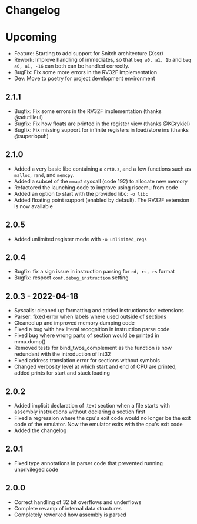 # Changelog

# Upcoming

 - Feature: Starting to add support for Snitch architecture (Xssr)
 - Rework: Improve handling of immediates, so that `beq a0, a1, 1b` and `beq a0, a1, -16` can both can be handled correctly.
 - BugFix: Fix some more errors in the RV32F implementation
 - Dev: Move to poetry for project development environment

## 2.1.1

 - Bugfix: Fix some errors in the RV32F implementation (thanks @adutilleul)
 - Bugfix: Fix how floats are printed in the register view (thanks @KGrykiel)
 - Bugfix: Fix missing support for infinite registers in load/store ins (thanks @superlopuh)

## 2.1.0

 - Added a very basic libc containing a `crt0.s`, and a few functions
   such as `malloc`, `rand`, and `memcpy`.
 - Added a subset of the `mmap2` syscall (code 192) to allocate new memory
 - Refactored the launching code to improve using riscemu from code
 - Added an option to start with the provided libc: `-o libc`
 - Added floating point support (enabled by default). The RV32F extension is now available

## 2.0.5

 - Added unlimited register mode with `-o unlimited_regs`

## 2.0.4

 - Bugfix: fix a sign issue in instruction parsing for `rd, rs, rs` format
 - Bugfix: respect `conf.debug_instruction` setting

## 2.0.3 - 2022-04-18

 - Syscalls: cleaned up formatting and added instructions for extensions
 - Parser: fixed error when labels where used outside of sections
 - Cleaned up and improved memory dumping code
 - Fixed a bug with hex literal recognition in instruction parse code
 - Fixed bug where wrong parts of section would be printed in mmu.dump()
 - Removed tests for bind_twos_complement as the function is now redundant with the introduction of Int32
 - Fixed address translation error for sections without symbols
 - Changed verbosity level at which start and end of CPU are printed, added prints for start and stack loading

## 2.0.2

 - Added implicit declaration of .text section when a file starts with assembly instructions without declaring a section first
 - Fixed a regression where the cpu's exit code would no longer be the exit code of the emulator. Now the emulator exits with the cpu's exit code
 - Added the changelog

## 2.0.1

 - Fixed type annotations in parser code that prevented running unprivileged code

## 2.0.0

 - Correct handling of 32 bit overflows and underflows
 - Complete revamp of internal data structures
 - Completely reworked how assembly is parsed
